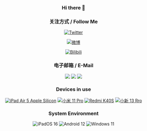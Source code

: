 <div align="center">

### Hi there 👋

<!--
**TechMan-YuZe/TechMan-YuZe** is a ✨ _special_ ✨ repository because its `README.md` (this file) appears on your GitHub profile.

Here are some ideas to get you started:

- 🔭 I’m currently working on ...
- 🌱 I’m currently learning ...
- 👯 I’m looking to collaborate on ...
- 🤔 I’m looking for help with ...
- 💬 Ask me about ...
- 📫 How to reach me: ...
- 😄 Pronouns: ...
- ⚡ Fun fact: ...
-->

### 关注方式 / Follow Me

[![Twitter](https://img.shields.io/badge/TechMan--YuZe-07c160?style=flat-square&logo=Twitter&logoColor=ffffff)](https://twitter.com/TechManYuze)

[![微博](https://img.shields.io/badge/TechMan--YuZe-orange?style=flat-square&logo=Sina%20Weibo&logoColor=ffffff)](https://weibo.com/u/3758914557)  

[![Bilibili](https://img.shields.io/badge/TechMan--YuZe-4caf50?style=flat-square&logo=Bilibili&logoColor=ffffff)](https://space.bilibili.com/333413548)

### 电子邮箱 / E-Mail

[![](https://img.shields.io/badge/931624690-%40qq.com-royalblue?style=flat-square)](mailto:931624690@qq.com)
[![](https://img.shields.io/badge/cwjyz1314-%40gmail.com-indianred?style=flat-square)](mailto:cwjyz1314@gmail.com)
[![](https://img.shields.io/badge/techman_yuze-%40163.com-forestgreen?style=flat-square)](mailto:techman_yuze@163.com) 

### Devices in use

[![iPad Air 5 Apple Silicon](https://img.shields.io/badge/iPad%20Air%205-000000?style=flat-square&logo=apple&logoColor=ffffff)](#)
[![小米 11 Pro](https://img.shields.io/badge/小米%2011%20Pro-fd4900?style=flat-square&logo=xiaomi&logoColor=ffffff)](#)
[![Redmi K40S](https://img.shields.io/badge/Redmi%20K40S%20-fd4900?style=flat-square&logo=xiaomi&logoColor=ffffff)](#)
[![小新 13 Rro](https://img.shields.io/badge/小新%2013%20Pro-007DB8?style=flat-square&logo=Lenovo&logoColor=ffffff)](#)

### System Environment

![iPadOS 16](https://img.shields.io/badge/iPadOS%2016-000000?style=flat-square&logo=apple&logoColor=ffffff)
![Android 12](https://img.shields.io/badge/Android%2012-3ddc84?style=flat-square&logo=android&logoColor=ffffff)
![Windows 11](https://img.shields.io/badge/Windows%2011-00adef?style=flat-square&logo=windows&logoColor=ffffff)
